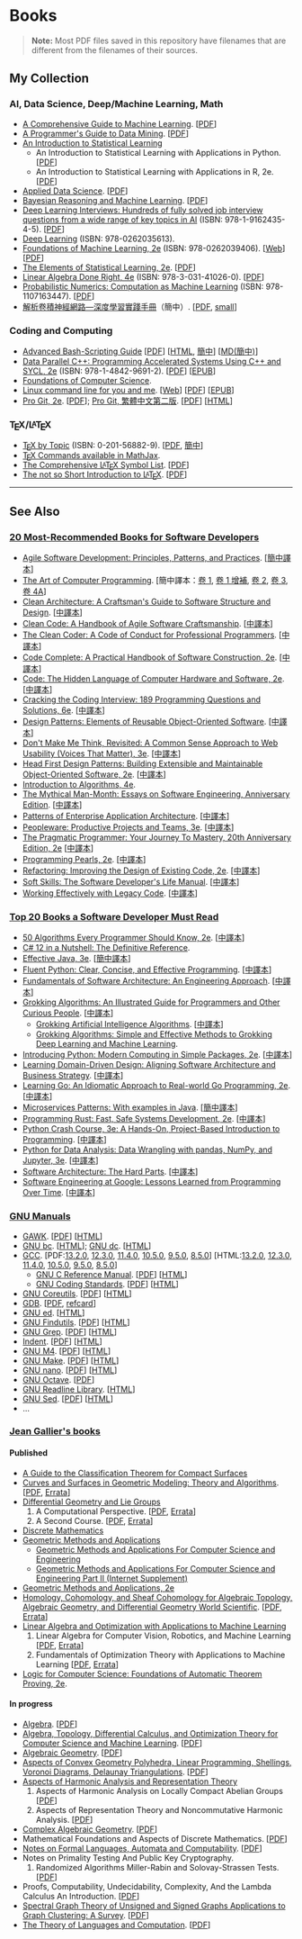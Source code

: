 # Books

> **Note:** Most PDF files saved in this repository have filenames that are different from the filenames of their sources.

## My Collection

### AI, Data Science, Deep/Machine Learning, Math

 -  [A Comprehensive Guide to Machine Learning](https://snasiriany.me). \[[PDF](https://snasiriany.me/files/ml-book.pdf)\]
 -  [A Programmer's Guide to Data Mining](http://guidetodatamining.com). \[[PDF](http://guidetodatamining.com/assets/guideChapters/Guide2DataMining.pdf)\]
 -  [An Introduction to Statistical Learning](https://www.statlearning.com)
     -  An Introduction to Statistical Learning with Applications in Python. \[[PDF](https://drive.google.com/uc?export=download&id=1ajFkHO6zjrdGNqhqW1jKBZdiNGh_8YQ1)\]
     -  An Introduction to Statistical Learning with Applications in R, 2e. \[[PDF](https://drive.google.com/uc?export=download&id=106d-rN7cXpyAkgrUqjcPONNCyO-rX7MQ)\]
 -  [Applied Data Science](https://www.datasciencecentral.com/free-ebook-applied-data-science-columbia-university). \[[PDF](https://columbia-applied-data-science.github.io/appdatasci.pdf)\]
 -  [Bayesian Reasoning and Machine Learning](http://web4.cs.ucl.ac.uk/staff/D.Barber/pmwiki/pmwiki.php?n=Brml.Online). \[[PDF](http://web4.cs.ucl.ac.uk/staff/D.Barber/textbook/200620.pdf)\]
 -  [Deep Learning Interviews: Hundreds of fully solved job interview questions from a wide range of key topics in AI](https://github.com/BoltzmannEntropy/interviews.ai) (ISBN: 978-1-9162435-4-5). \[[PDF](https://arxiv.org/pdf/2201.00650.pdf)\]
 -  [Deep Learning](https://www.deeplearningbook.org) (ISBN: 978-0262035613).
 -  [Foundations of Machine Learning, 2e](https://cs.nyu.edu/~mohri/mlbook) (ISBN: 978-0262039406). \[[Web](https://mitpress.ublish.com/ebook/foundations-of-machine-learning--2-preview/7093/Cover)\] \[[PDF](https://www.dropbox.com/s/38p0j6ds5q9c8oe/10290.pdf?dl=1)\]
 -  [The Elements of Statistical Learning, 2e](https://hastie.su.domains/ElemStatLearn). \[[PDF](https://hastie.su.domains/ElemStatLearn/printings/ESLII_print12_toc.pdf)\]
 -  [Linear Algebra Done Right, 4e](https://linear.axler.net) (ISBN: 978-3-031-41026-0). \[[PDF](https://link.springer.com/content/pdf/10.1007/978-3-031-41026-0.pdf)\]
 -  [Probabilistic Numerics: Computation as Machine Learning](https://www.probabilistic-numerics.org/textbooks) (ISBN: 978-1107163447). \[[PDF](https://www.probabilistic-numerics.org/assets/ProbabilisticNumerics.pdf)\]
 -  [解析卷積神經網路&mdash;深度學習實踐手冊](http://www.weixiushen.com/book/CNN_book.html)（簡中）. \[[PDF](http://www.weixiushen.com/book/CNN_book.pdf), [small](http://www.weixiushen.com/book/CNN_book_small.pdf)\]

### Coding and Computing

 -  [Advanced Bash-Scripting Guide](https://tldp.org/guides.html#abs) \[[PDF](https://tldp.org/LDP/abs/abs-guide.pdf)\] \[[HTML](https://tldp.org/LDP/abs/html), [簡中](https://linuxstory.gitbook.io/advanced-bash-scripting-guide-in-chinese/zheng-wen/part1)\] \[[MD(簡中)](https://github.com/LinuxStory/Advanced-Bash-Scripting-Guide-in-Chinese)\]
 -  [Data Parallel C++: Programming Accelerated Systems Using C++ and SYCL, 2e](https://rd.springer.com/book/10.1007/978-1-4842-9691-2) (ISBN: 978-1-4842-9691-2). \[[PDF](https://rd.springer.com/content/pdf/10.1007/978-1-4842-9691-2.pdf)\] \[[EPUB](https://rd.springer.com/download/epub/10.1007/978-1-4842-9691-2.epub)\]
 -  [Foundations of Computer Science](http://infolab.stanford.edu/~ullman/focs.html).
 -  [Linux command line for you and me](https://github.com/kushaldas/lym). \[[Web](https://lym.readthedocs.io/en/latest)\] \[[PDF](https://lym.readthedocs.io/_/downloads/en/latest/pdf)\] \[[EPUB](https://lym.readthedocs.io/_/downloads/en/latest/epub)\]
 -  [Pro Git, 2e](https://git-scm.com/book/en/v2). \[[PDF](https://github.com/progit/progit2/releases/download/2.1.412/progit.pdf)\]; [Pro Git, 繁體中文第二版](https://github.com/progit/progit2-zh-tw). \[[PDF](https://taichunmin.gitlab.io/progit2-zh-tw/progit.pdf)\] \[[HTML](https://taichunmin.gitlab.io/progit2-zh-tw/)\]

### T<span style="text-transform:uppercase; margin-left:-.1667em; line-height:0; vertical-align:-.5ex; margin-right:-.125em">e</span>X/L<span style="font-size:.7em; text-transform:uppercase; margin-left:-.36em; line-height:0; vertical-align:.5ex; margin-right:-.15em">a</span>T<span style="text-transform:uppercase; margin-left:-.1667em; line-height:0; vertical-align:-.5ex; margin-right:-.125em">e</span>X

 -  [T<span style="text-transform:uppercase; margin-left:-.1667em; line-height:0; vertical-align:-.5ex; margin-right:-.125em">e</span>X by Topic](https://www.eijkhout.net/tex/tex-by-topic.html) (ISBN: 0-201-56882-9). \[[PDF](https://github.com/VictorEijkhout/tex-by-topic), [簡中](https://github.com/CTeX-org/tex-by-topic-cn)\]
 -  [T<span style="text-transform:uppercase; margin-left:-.1667em; line-height:0; vertical-align:-.5ex; margin-right:-.125em">e</span>X Commands available in MathJax](https://www.onemathematicalcat.org/MathJaxDocumentation/TeXSyntax.htm).
 -  [The Comprehensive L<span style="font-size:.7em; text-transform:uppercase; margin-left:-.36em; line-height:0; vertical-align:.5ex; margin-right:-.15em">a</span>T<span style="text-transform:uppercase; margin-left:-.1667em; line-height:0; vertical-align:-.5ex; margin-right:-.125em">e</span>X Symbol List](https://tug.ctan.org/info/symbols/comprehensive). \[[PDF](https://tug.ctan.org/info/symbols/comprehensive/symbols-a4.pdf)\]
 -  [The not so Short Introduction to L<span style="font-size:.7em; text-transform:uppercase; margin-left:-.36em; line-height:0; vertical-align:.5ex; margin-right:-.15em">a</span>T<span style="text-transform:uppercase; margin-left:-.1667em; line-height:0; vertical-align:-.5ex; margin-right:-.125em">e</span>X](https://tobi.oetiker.ch/lshort). \[[PDF](https://tobi.oetiker.ch/lshort/lshort.pdf)\]

---

## See Also

### [20 Most-Recommended Books for Software Developers](https://dev.to/awwsmm/20-most-recommended-books-for-software-developers-5578)

 -  [Agile Software Development: Principles, Patterns, and Practices](https://www.amazon.com/dp/0135974445). \[[簡中譯本](https://www.tenlong.com.tw/products/9787302558545)\]
 -  [The Art of Computer Programming](https://www.amazon.com/dp/0137935102). \[簡中譯本：[卷 1](https://www.tenlong.com.tw/products/9787115360670), [卷 1 增補](https://www.tenlong.com.tw/products/9787115541208), [卷 2](https://www.tenlong.com.tw/products/9787115360656), [卷 3](https://www.tenlong.com.tw/products/9787115360694), [卷 4A](https://www.tenlong.com.tw/products/9787115512871)\]
 -  [Clean Architecture: A Craftsman's Guide to Software Structure and Design](https://www.amazon.com/dp/0134494164). \[[中譯本](https://www.tenlong.com.tw/products/9789864342945)\]
 -  [Clean Code: A Handbook of Agile Software Craftsmanship](https://www.amazon.com/dp/0132350882). \[[中譯本](https://www.tenlong.com.tw/products/9789862017050)\]
 -  [The Clean Coder: A Code of Conduct for Professional Programmers](https://www.amazon.com/dp/0137081073). \[[中譯本](https://www.tenlong.com.tw/products/9789862017883)\]
 -  [Code Complete: A Practical Handbook of Software Construction, 2e](https://www.amazon.com/dp/0735619670). \[[中譯本](https://www.tenlong.com.tw/products/9789864341313)\]
 -  [Code: The Hidden Language of Computer Hardware and Software, 2e](https://www.amazon.com/dp/0137909101). \[[中譯本](https://www.tenlong.com.tw/products/9786263245976)\]
 -  [Cracking the Coding Interview: 189 Programming Questions and Solutions, 6e](https://www.amazon.com/dp/0984782850/). \[[中譯本](https://www.tenlong.com.tw/products/9789865025526)\]
 -  [Design Patterns: Elements of Reusable Object-Oriented Software](https://www.amazon.com/dp/0201633612). \[[中譯本](https://www.tenlong.com.tw/products/9789572054116)\]
 -  [Don't Make Me Think, Revisited: A Common Sense Approach to Web Usability (Voices That Matter), 3e](https://www.amazon.com/dp/B00HJUBRPG). \[[中譯本](https://www.tenlong.com.tw/products/9787111616245)\]
 -  [Head First Design Patterns: Building Extensible and Maintainable Object-Oriented Software, 2e](https://www.amazon.com/dp/B08P3X99QP). \[[中譯本](https://www.tenlong.com.tw/products/9789865029364)\]
 -  [Introduction to Algorithms, 4e](https://www.amazon.com/dp/026204630X).
 -  [The Mythical Man-Month: Essays on Software Engineering, Anniversary Edition](https://www.amazon.com/dp/0201835959). \[[中譯本](https://www.tenlong.com.tw/products/9789867889188)\]
 -  [Patterns of Enterprise Application Architecture](https://www.amazon.com/dp/0321127420). \[[中譯本](https://www.tenlong.com.tw/products/9786263330504)\]
 -  [Peopleware: Productive Projects and Teams, 3e](https://www.amazon.com/dp/0321934113). \[[中譯本](https://www.tenlong.com.tw/products/9789869916240)\]
 -  [The Pragmatic Programmer: Your Journey To Mastery, 20th Anniversary Edition, 2e](https://www.amazon.com/dp/0135957052) \[[中譯本](https://www.tenlong.com.tw/products/9789865022754)\]
 -  [Programming Pearls, 2e](https://www.amazon.com/dp/0201657880). \[[中譯本](https://www.tenlong.com.tw/products/9789865022914)\]
 -  [Refactoring: Improving the Design of Existing Code, 2e](https://www.amazon.com/dp/0134757599). \[[中譯本](https://www.tenlong.com.tw/products/9789865021832)\]
 -  [Soft Skills: The Software Developer's Life Manual](https://www.amazon.com/dp/1617292397). \[[中譯本](https://www.tenlong.com.tw/products/9786263240674)\]
 -  [Working Effectively with Legacy Code](https://www.amazon.com/dp/0131177052). \[[中譯本](https://www.tenlong.com.tw/products/9789864344000)\]

### [Top 20 Books a Software Developer Must Read](https://dev.to/durgesh4993/top-20-books-a-software-developer-must-read-updated-9fh)

 -  [50 Algorithms Every Programmer Should Know, 2e](https://www.amazon.com/dp/1803247762). \[[中譯本](https://www.tenlong.com.tw/products/9786263331778)\]
 -  [C# 12 in a Nutshell: The Definitive Reference](https://www.amazon.com/dp/1098147448).
 -  [Effective Java, 3e](https://www.amazon.com/dp/0134685997). \[[簡中譯本](https://www.tenlong.com.tw/products/9787111612728)\]
 -  [Fluent Python: Clear, Concise, and Effective Programming](https://www.amazon.com/dp/1492056359). \[[中譯本](https://www.tenlong.com.tw/products/9786263246331)\]
 -  [Fundamentals of Software Architecture: An Engineering Approach](https://www.amazon.com/dp/1492043451). \[[中譯本](https://www.tenlong.com.tw/products/9789865026615)\]
 -  [Grokking Algorithms: An Illustrated Guide for Programmers and Other Curious People](https://www.amazon.com/dp/1617292230). \[[中譯本](https://www.tenlong.com.tw/products/9789863126546)\]
     -  [Grokking Artificial Intelligence Algorithms](https://www.amazon.com/dp/161729618X). \[[中譯本](https://www.tenlong.com.tw/products/9786263243736)\]
     -  [Grokking Algorithms: Simple and Effective Methods to Grokking Deep Learning and Machine Learning](https://www.amazon.com/dp/1088225349).
 -  [Introducing Python: Modern Computing in Simple Packages, 2e](https://www.amazon.com/dp/1492051365). \[[中譯本](https://www.tenlong.com.tw/products/9789865024864)\]
 -  [Learning Domain-Driven Design: Aligning Software Architecture and Business Strategy](https://www.amazon.com/dp/1098100131). \[[中譯本](https://www.tenlong.com.tw/products/9786263243972)\]
 -  [Learning Go: An Idiomatic Approach to Real-world Go Programming, 2e](https://www.amazon.com/dp/1098139291). \[[中譯本](https://www.tenlong.com.tw/products/9789865028787)\]
 -  [Microservices Patterns: With examples in Java](https://www.amazon.com/dp/1617294543). \[[簡中譯本](https://www.tenlong.com.tw/products/9787111624127)\]
 -  [Programming Rust: Fast, Safe Systems Development, 2e](https://www.amazon.com/dp/1492052590). \[[中譯本](https://www.tenlong.com.tw/products/9786263242326)\]
 -  [Python Crash Course, 3e: A Hands-On, Project-Based Introduction to Programming](https://www.amazon.com/dp/1718502702). \[[中譯本](https://www.tenlong.com.tw/products/9786263245044)\]
 -  [Python for Data Analysis: Data Wrangling with pandas, NumPy, and Jupyter, 3e](https://www.amazon.com/dp/109810403X). \[[中譯本](https://www.tenlong.com.tw/products/9786263244177)\]
 -  [Software Architecture: The Hard Parts](https://www.amazon.com/dp/1492086894). \[[中譯本](https://www.tenlong.com.tw/products/9786263242043)\]
 -  [Software Engineering at Google: Lessons Learned from Programming Over Time](https://www.amazon.com/dp/1492082791). \[[中譯本](https://www.tenlong.com.tw/products/9786263242630)\]

### [GNU Manuals](https://www.gnu.org/manual/manual.html)

 -  [GAWK](https://www.gnu.org/software/gawk). \[[PDF](https://www.gnu.org/software/gawk/manual/gawk.pdf)\] \[[HTML](https://www.gnu.org/software/gawk/manual/gawk.html)\]
 -  [GNU bc](https://www.gnu.org/software/bc/manual/bc.html). \[[HTML](https://www.gnu.org/software/bc/manual/html_mono/bc.html)\]; [GNU dc](https://www.gnu.org/software/bc/manual/dc-1.05/dc.html). \[[HTML](https://www.gnu.org/software/bc/manual/dc-1.05/html_mono/dc.html)\]
 -  [GCC](https://gcc.gnu.org/onlinedocs). \[PDF:[13.2.0](https://gcc.gnu.org/onlinedocs/gcc-13.2.0/gcc.pdf), [12.3.0](https://gcc.gnu.org/onlinedocs/gcc-12.3.0/gcc.pdf), [11.4.0](https://gcc.gnu.org/onlinedocs/gcc-11.4.0/gcc.pdf), [10.5.0](https://gcc.gnu.org/onlinedocs/gcc-10.5.0/gcc.pdf), [9.5.0](https://gcc.gnu.org/onlinedocs/gcc-9.5.0/gcc.pdf), [8.5.0](https://gcc.gnu.org/onlinedocs/gcc-8.5.0/gcc.pdf)\] \[HTML:[13.2.0](https://gcc.gnu.org/onlinedocs/gcc-13.2.0/gcc), [12.3.0](https://gcc.gnu.org/onlinedocs/gcc-12.3.0/gcc), [11.4.0](https://gcc.gnu.org/onlinedocs/gcc-11.4.0/gcc), [10.5.0](https://gcc.gnu.org/onlinedocs/gcc-10.5.0/gcc), [9.5.0](https://gcc.gnu.org/onlinedocs/gcc-9.5.0/gcc), [8.5.0](https://gcc.gnu.org/onlinedocs/gcc-8.5.0/gcc)\]
     -  [GNU C Reference Manual](https://www.gnu.org/software/gnu-c-manual). \[[PDF](https://www.gnu.org/software/gnu-c-manual/gnu-c-manual.pdf)\] \[[HTML](https://www.gnu.org/software/gnu-c-manual/gnu-c-manual.html)\]
     -  [GNU Coding Standards](https://www.gnu.org/prep/standards). \[[PDF](https://www.gnu.org/prep/standards/standards.pdf)\] \[[HTML](https://www.gnu.org/prep/standards/standards.html)\]
 -  [GNU Coreutils](https://www.gnu.org/software/coreutils). \[[PDF](https://www.gnu.org/software/coreutils/manual/coreutils.pdf)\] \[[HTML](https://www.gnu.org/software/coreutils/manual/coreutils.html)\]
 -  [GDB](https://sourceware.org/gdb/documentation). \[[PDF](https://sourceware.org/gdb/current/onlinedocs/gdb.pdf), [refcard](https://sourceware.org/gdb/current/onlinedocs/refcard.pdf)\]
 -  [GNU ed](https://www.gnu.org/software/ed). \[[HTML](https://www.gnu.org/software/ed/manual/ed_manual.html)\]
 -  [GNU Findutils](https://www.gnu.org/software/findutils/manual/find.html). \[[PDF](https://www.gnu.org/software/findutils/manual/find.pdf)\] \[[HTML](https://www.gnu.org/software/findutils/manual/html_mono/find.html)\]
 -  [GNU Grep](https://www.gnu.org/software/grep). \[[PDF](https://www.gnu.org/software/grep/manual/grep.pdf)\] \[[HTML](https://www.gnu.org/software/grep/manual/grep.html)\]
 -  [Indent](https://www.gnu.org/software/indent). \[[PDF](https://www.gnu.org/software/indent/manual/indent.pdf)\] \[[HTML](https://www.gnu.org/software/indent/manual/indent.html)\]
 -  [GNU M4](https://www.gnu.org/software/m4). \[[PDF](https://www.gnu.org/software/m4/manual/m4.pdf)\] \[[HTML](https://www.gnu.org/software/m4/manual/m4.html)\]
 -  [GNU Make](https://www.gnu.org/software/make). \[[PDF](https://www.gnu.org/software/make/manual/make.pdf)\] \[[HTML](https://www.gnu.org/software/make/manual/make.html)\]
 -  [GNU nano](https://www.nano-editor.org/docs.php). \[[PDF](https://www.nano-editor.org/dist/latest/nano.pdf)\] \[[HTML](https://www.nano-editor.org/dist/latest/nano.html)\]
 -  [GNU Octave](https://octave.org/support.html). \[[PDF](https://octave.org/octave.pdf)\]
 -  [GNU Readline Library](http://www.gnu.org/software/readline). \[[HTML](https://tiswww.cwru.edu/php/chet/readline/readline.html)\]
 -  [GNU Sed](https://www.gnu.org/software/sed). \[[PDF](https://www.gnu.org/software/sed/manual/sed.pdf)\] \[[HTML](https://www.gnu.org/software/sed/manual/sed.html)\]
 -  ...

### [Jean Gallier's books](https://www.cis.upenn.edu/~jean/gbooks/home.html)

#### Published

 -  [A Guide to the Classification Theorem for Compact Surfaces](http://www.cis.upenn.edu/~jean/gbooks/surftop.html)
 -  [Curves and Surfaces in Geometric Modeling: Theory and Algorithms](http://www.cis.upenn.edu/~jean/gbooks/geom1.html). \[[PDF](https://www.cis.upenn.edu/~jean/geomcs-v2.pdf), [Errata](http://www.cis.upenn.edu/~jean/gbooks/typos1.pdf)\]
 -  [Differential Geometry and Lie Groups](http://www.cis.upenn.edu/~jean/gbooks/manif.html)
     1. A Computational Perspective. \[[PDF](http://www.seas.upenn.edu/~jean/diffgeom-spr-I.pdf), [Errata](http://www.seas.upenn.edu/~jean/typos-diff1.pdf)\]
     2. A Second Course. \[[PDF](http://www.seas.upenn.edu/~jean/diffgeom-spr-II.pdf), [Errata](http://www.seas.upenn.edu/~jean/typos-diff2.pdf)\]
 -  [Discrete Mathematics](http://www.cis.upenn.edu/~jean/gbooks/discmath.html)
 -  [Geometric Methods and Applications](http://www.cis.upenn.edu/~jean/gbooks/geom.html)
     -  [Geometric Methods and Applications For Computer Science and Engineering](https://www.cis.upenn.edu/~jean/gbooks/geom2.html)
     -  [Geometric Methods and Applications For Computer Science and Engineering Part II (Internet Supplement)](https://www.cis.upenn.edu/~jean/gbooks/geom3.html)
 -  [Geometric Methods and Applications, 2e](http://www.cis.upenn.edu/~jean/gbooks/geom2-v2.html)
 -  [Homology, Cohomology, and Sheaf Cohomology for Algebraic Topology, Algebraic Geometry, and Differential Geometry World Scientific](http://www.cis.upenn.edu/~jean/gbooks/sheaf-coho.html). \[[PDF](http://www.seas.upenn.edu/~jean/sheaves-coho.pdf), [Errata](http://www.seas.upenn.edu/~jean/typos-coho.pdf)\]
 -  [Linear Algebra and Optimization with Applications to Machine Learning](http://www.cis.upenn.edu/~jean/gbooks/linalg.html)
     1. Linear Algebra for Computer Vision, Robotics, and Machine Learning \[[PDF](http://www.seas.upenn.edu/~cis515/linalg-I.pdf), [Errata](http://www.seas.upenn.edu/~jean/gbooks/typoslin1.pdf)\]
     2. Fundamentals of Optimization Theory with Applications to Machine Learning \[[PDF](http://www.seas.upenn.edu/~cis515/linalg-II.pdf), [Errata](http://www.seas.upenn.edu/~jean/gbooks/typoslin2.pdf)\]
 -  [Logic for Computer Science: Foundations of Automatic Theorem Proving, 2e](https://www.cis.upenn.edu/~jean/gbooks/logic.html).

#### In progress

 -  [Algebra](http://www.cis.upenn.edu/~jean/algeom/amsalg.html). \[[PDF](http://www.cis.upenn.edu/~jean/algebra.pdf)\]
 -  [Algebra, Topology, Differential Calculus, and Optimization Theory for Computer Science and Machine Learning](https://www.cis.upenn.edu/~jean/gbooks/geomath.html). \[[PDF](http://www.cis.upenn.edu/~jean/math-deep.pdf)\]
 -  [Algebraic Geometry](http://www.cis.upenn.edu/~jean/algeom/steve01.html). \[[PDF](http://www.cis.upenn.edu/~jean/algeoms.pdf)\]
 -  [Aspects of Convex Geometry Polyhedra, Linear Programming, Shellings, Voronoi Diagrams, Delaunay Triangulations](http://www.cis.upenn.edu/~jean/gbooks/convexpoly.html). \[[PDF](https://www.cis.upenn.edu/~jean/combtopol.pdf)\]
 -  [Aspects of Harmonic Analysis and Representation Theory](https://www.cis.upenn.edu/~jean/gbooks/nc-harmonic.html)
     1. Aspects of Harmonic Analysis on Locally Compact Abelian Groups \[[PDF](http://www.seas.upenn.edu/~jean/nc-harmonic-I.pdf)\]
     2. Aspects of Representation Theory and Noncommutative Harmonic Analysis. \[[PDF](http://www.seas.upenn.edu/~jean/nc-harmonic-II.pdf)\]
 -  [Complex Algebraic Geometry](http://www.cis.upenn.edu/~jean/algeom/steve02.html). \[[PDF](http://www.cis.upenn.edu/~jean/calgeom.pdf)\]
 -  Mathematical Foundations and Aspects of Discrete Mathematics. \[[PDF](https://www.cis.upenn.edu/~jean/discmath-root-b.pdf)\]
 -  [Notes on Formal Languages, Automata and Computability](http://www.cis.upenn.edu/~jean/gbooks/tocnotes.html). \[[PDF](http://www.cis.upenn.edu/~jean/tcbook.pdf)\]
 -  Notes on Primality Testing And Public Key Cryptography.
     1. Randomized Algorithms Miller-Rabin and Solovay-Strassen Tests. \[[PDF](https://www.cis.upenn.edu/~jean/RSA-primality-testing.pdf)\]
 -  Proofs, Computability, Undecidability, Complexity, And the Lambda Calculus An Introduction. \[[PDF](https://www.seas.upenn.edu/~cis5110/notes/proofslambda.pdf)\]
 -  [Spectral Graph Theory of Unsigned and Signed Graphs Applications to Graph Clustering: A Survey](https://arxiv.org/abs/1601.04692). \[[PDF](https://www.cis.upenn.edu/~jean/spectral-graph-notes.pdf)\]
 -  [The Theory of Languages and Computation](http://www.cis.upenn.edu/~jean/gbooks/tc.html). \[[PDF](http://www.cis.upenn.edu/~jean/gbooks/toc.pdf)\]

<!--
  vim:  ft=markdown ic et norl wrap sw=4 sts=4:
  -->
